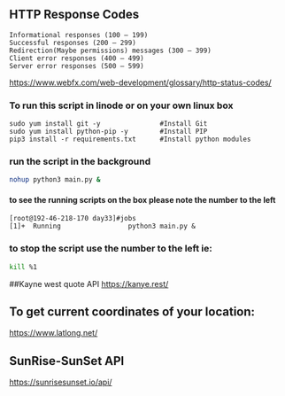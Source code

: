 ## HTTP Response Codes
```plain text
Informational responses (100 – 199)
Successful responses (200 – 299)
Redirection(Maybe permissions) messages (300 – 399)
Client error responses (400 – 499)
Server error responses (500 – 599)
```
https://www.webfx.com/web-development/glossary/http-status-codes/

### To run this script in linode or on your own linux box
```plain text
sudo yum install git -y               #Install Git
sudo yum install python-pip -y        #Install PIP
pip3 install -r requirements.txt      #Install python modules
```

### run the script in the background 
```bash
nohup python3 main.py &
```

#### to see the running scripts on the box please note the number to the left 

```plain text
[root@192-46-218-170 day33]#jobs
[1]+  Running                 python3 main.py &
```

### to stop the script use the number to the left ie:
```bash 
kill %1
```

##Kayne west quote API
https://kanye.rest/

## To get current coordinates of your location:
https://www.latlong.net/

## SunRise-SunSet API
https://sunrisesunset.io/api/
